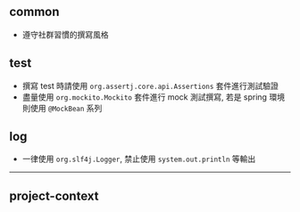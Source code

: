 ## common

- 遵守社群習慣的撰寫風格

## test

- 撰寫 test 時請使用 `org.assertj.core.api.Assertions` 套件進行測試驗證
- 盡量使用 `org.mockito.Mockito` 套件進行 mock 測試撰寫, 若是 spring 環境則使用 `@MockBean` 系列

## log

- 一律使用 `org.slf4j.Logger`, 禁止使用 `system.out.println` 等輸出

---

## project-context
